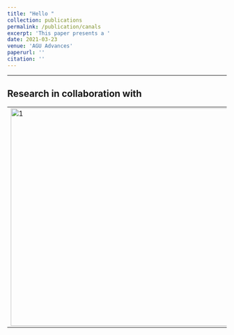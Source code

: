 ```yaml
---
title: "Hello "
collection: publications
permalink: /publication/canals
excerpt: 'This paper presents a '
date: 2021-03-23
venue: 'AGU Advances'
paperurl: ''
citation: ''
---
```



<style>
table, tr, td ,th{
   border: none!important;
}
</style>

<hr>
<body class="sponsored">

<h2 class="centered"> Research in collaboration with</h2>


<table >
  <tr >
    <td ><a class="greyed" href="https://www.eng.ed.ac.uk/" target="_blank"> <img src="https://ahmadbelb.github.io/Blog/images/ed.png"  alt="1" width = 500px ></a></td>
    <td><a class="greyed" href="https://www.Arup.com/" target="_blank"><img src="https://ahmadbelb.github.io/Blog/images/Arup.png" alt="2" width = 360px ></a></td>
 <td><a class="greyed" href="https://www.transport.gov.scot/" target="_blank"><img src="https://ahmadbelb.github.io/Blog/images/scot.png" alt="2" width = 450px ></a></td>
   </tr> 
   <tr>
    

     
  </tr>
</table>
</body>



